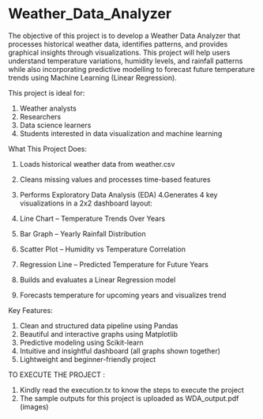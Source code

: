 # Weather_Data_Analyzer

The objective of this project is to develop a Weather Data Analyzer that processes historical weather data, identifies patterns, and provides graphical insights through visualizations. This project will help users understand temperature variations, humidity levels, and rainfall patterns while also incorporating predictive modelling to forecast future temperature trends using Machine Learning (Linear Regression).

This project is ideal for:

  1. Weather analysts
  2. Researchers
  3. Data science learners
  4. Students interested in data visualization and machine learning

What This Project Does:

1.  Loads historical weather data from weather.csv
2.   Cleans missing values and processes time-based features
3.    Performs Exploratory Data Analysis (EDA)
4.Generates 4 key visualizations in a 2x2 dashboard layout:

  1. Line Chart – Temperature Trends Over Years
  2. Bar Graph – Yearly Rainfall Distribution
  3. Scatter Plot – Humidity vs Temperature Correlation
  4. Regression Line – Predicted Temperature for Future Years
5. Builds and evaluates a Linear Regression model
6. Forecasts temperature for upcoming years and visualizes trend

Key Features:

1. Clean and structured data pipeline using Pandas
2. Beautiful and interactive graphs using Matplotlib
3. Predictive modeling using Scikit-learn
4. Intuitive and insightful dashboard (all graphs shown together)
5. Lightweight and beginner-friendly project

TO EXECUTE THE PROJECT :

1. Kindly read the execution.tx to know the steps to execute the project
2. The sample outputs for this project is uploaded as WDA_output.pdf (images)

